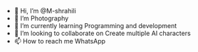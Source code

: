 - 👋 Hi, I’m @M-shrahili
- 👀 I’m Photography
- 🌱 I’m currently learning Programming and development
- 💞️ I’m looking to collaborate on Create multiple AI characters
- 📫 How to reach me WhatsApp

<!---
M-shrahili/M-shrahili is a ✨ special ✨ repository because its `README.md` (this file) appears on your GitHub profile.
You can click the Preview link to take a look at your changes.
--->
